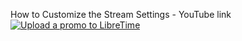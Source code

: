 How to Customize the Stream Settings - YouTube link
[![Upload a promo to LibreTime](http://img.youtube.com/vi/QPNo52Fc0ck/0.jpg)](https://www.youtube-nocookie.com/embed/QPNo52Fc0ck "How to upload a promo")
